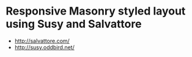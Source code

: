 # Responsive Masonry styled layout using Susy and Salvattore

- http://salvattore.com/
- http://susy.oddbird.net/